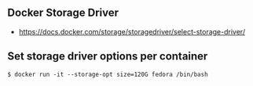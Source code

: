 ## Docker Storage Driver

-	https://docs.docker.com/storage/storagedriver/select-storage-driver/

## Set storage driver options per container

	$ docker run -it --storage-opt size=120G fedora /bin/bash